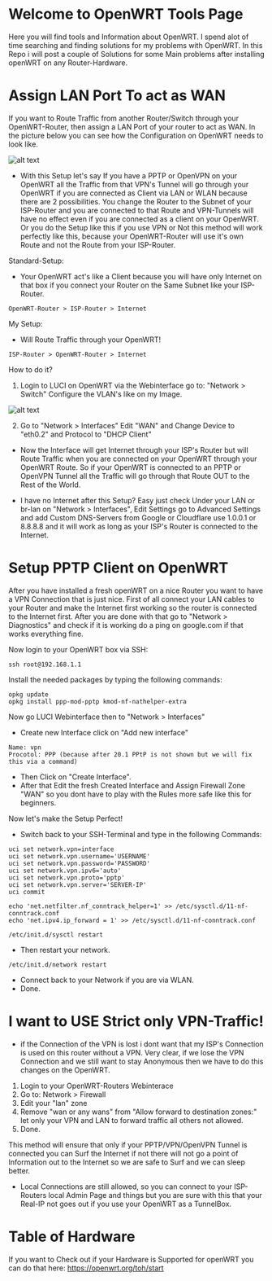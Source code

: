 # Welcome to OpenWRT Tools Page
Here you will find tools and Information about OpenWRT.
I spend alot of time searching and finding solutions for my problems with OpenWRT. In this Repo i will post a couple of Solutions for some Main problems after installing openWRT on any Router-Hardware.


# Assign LAN Port To act as WAN
If you want to Route Traffic from another Router/Switch through your OpenWRT-Router, then assign a LAN Port of your router to act as WAN.
In the picture below you can see how the Configuration on OpenWRT needs to look like.

![alt text](https://github.com/kwget/openwrt-tools/blob/main/resources/vlan.png?raw=true)

* With this Setup let's say If you have a PPTP or OpenVPN on your OpenWRT all the Traffic from that VPN's Tunnel will go through your OpenWRT if you are connected as Client via LAN or WLAN because there are 2 possibilities. You change the Router to the Subnet of your ISP-Router and you are connected to that Route and VPN-Tunnels will have no effect even if you are connected as a client on your OpenWRT. Or you do the Setup like this if you use VPN or Not this method will work perfectly like this, because your OpenWRT-Router will use it's own Route and not the Route from your ISP-Router.

Standard-Setup: 
* Your OpenWRT act's like a Client because you will have only Internet on that box if you connect your Router on the Same Subnet like your ISP-Router.
```
OpenWRT-Router > ISP-Router > Internet
```
My Setup: 
* Will Route Traffic through your OpenWRT!
```
ISP-Router > OpenWRT-Router > Internet
```

How to do it? 
1. Login to LUCI on OpenWRT via the Webinterface go to: "Network > Switch" Configure the VLAN's like on my Image.
 
![alt text](https://github.com/kwget/openwrt-tools/blob/main/resources/vlan.png?raw=true)

2. Go to "Network > Interfaces" Edit "WAN" and Change Device to "eth0.2" and Protocol to "DHCP Client"
* Now the Interface will get Internet through your ISP's Router but will Route Traffic when you are connected on your OpenWRT through your OpenWRT Route. So if your OpenWRT is connected to an PPTP or OpenVPN Tunnel all the Traffic will go through that Route OUT to the Rest of the World.

* I have no Internet after this Setup? Easy just check Under your LAN or br-lan on "Network > Interfaces", Edit Settings go to Advanced Settings and add Custom DNS-Servers from Google or Cloudflare use 1.0.0.1 or 8.8.8.8 and it will work as long as your ISP's Router is connected to the Internet.

# Setup PPTP Client on OpenWRT
After you have installed a fresh openWRT on a nice Router you want to have a VPN Connection that is just nice.
First of all connect your LAN cables to your Router and make the Internet first working so the router is connected to the Internet first.
After you are done with that go to "Network > Diagnostics" and check if it is working do a ping on google.com if that works everything fine.

Now login to your OpenWRT box via SSH:
```
ssh root@192.168.1.1
```
Install the needed packages by typing the following commands:
```
opkg update
opkg install ppp-mod-pptp kmod-nf-nathelper-extra
```

Now go LUCI Webinterface then to "Network > Interfaces"
* Create new Interface click on "Add new interface" 
```
Name: vpn
Procotol: PPP (because after 20.1 PPtP is not shown but we will fix this via a command)
```
* Then Click on "Create Interface".
* After that Edit the fresh Created Interface and Assign Firewall Zone "WAN" so you dont have to play with the Rules more safe like this for beginners.

Now let's make the Setup Perfect!

* Switch back to your SSH-Terminal and type in the following Commands:

```
uci set network.vpn=interface
uci set network.vpn.username='USERNAME'
uci set network.vpn.password='PASSWORD'
uci set network.vpn.ipv6='auto'
uci set network.vpn.proto='pptp'
uci set network.vpn.server='SERVER-IP'
uci commit

echo 'net.netfilter.nf_conntrack_helper=1' >> /etc/sysctl.d/11-nf-conntrack.conf
echo 'net.ipv4.ip_forward = 1' >> /etc/sysctl.d/11-nf-conntrack.conf

/etc/init.d/sysctl restart

```
* Then restart your network.
```
/etc/init.d/network restart
```
* Connect back to your Network if you are via WLAN.
* Done.

# I want to USE Strict only VPN-Traffic! 
* if the Connection of the VPN is lost i dont want that my ISP's Connection is used on this router without a VPN.
Very clear, if we lose the VPN Connection and we still want to stay Anonymous then we have to do this changes on the OpenWRT.
1. Login to your OpenWRT-Routers Webinterace
2. Go to: Network > Firewall
3. Edit your "lan" zone
4. Remove "wan or any wans" from "Allow forward to destination zones:" let only your VPN and LAN to forward traffic all others not allowed.
5. Done.

This method will ensure that only if your PPTP/VPN/OpenVPN Tunnel is connected you can Surf the Internet if not there will not go a point of Information out to the Internet so we are safe to Surf and we can sleep better.
* Local Connections are still allowed, so you can connect to your ISP-Routers local Admin Page and things but you are sure with this that your Real-IP not goes out if you use your OpenWRT as a TunnelBox.

# Table of Hardware
If you want to Check out if your Hardware is Supported for openWRT you can do that here:
https://openwrt.org/toh/start
